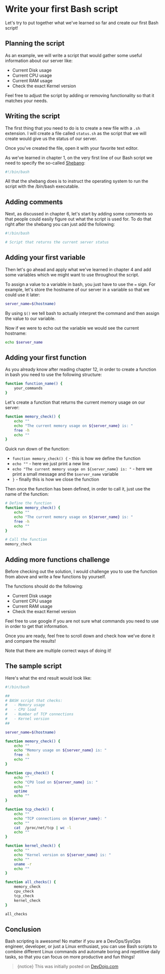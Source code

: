 # Write your first Bash script

Let's try to put together what we've learned so far and create our first Bash script!

## Planning the script

As an example, we will write a script that would gather some useful information about our server like:

* Current Disk usage
* Current CPU usage
* Current RAM usage
* Check the exact Kernel version

Feel free to adjust the script by adding or removing functionality so that it matches your needs.

## Writing the script

The first thing that you need to do is to create a new file with a `.sh` extension. I will create a file called `status.sh` as the script that we will create would give us the status of our server.

Once you've created the file, open it with your favorite text editor.

As we've learned in chapter 1, on the very first line of our Bash script we need to specify the so-called [Shebang](https://en.wikipedia.org/wiki/Shebang_(Unix)):

```bash
#!/bin/bash
```

All that the shebang does is to instruct the operating system to run the script with the /bin/bash executable.

## Adding comments

Next, as discussed in chapter 6, let's start by adding some comments so that people could easily figure out what the script is used for. To do that right after the shebang you can just add the following:

```bash
#!/bin/bash

# Script that returns the current server status
```

## Adding your first variable

Then let's go ahead and apply what we've learned in chapter 4 and add some variables which we might want to use throughout the script.

To assign a value to a variable in bash, you just have to use the `=` sign. For example, let's store the hostname of our server in a variable so that we could use it later:

```bash
server_name=$(hostname)
```

By using `$()` we tell bash to actually interpret the command and then assign the value to our variable.

Now if we were to echo out the variable we would see the current hostname:

```bash
echo $server_name
```

## Adding your first function

As you already know after reading chapter 12, in order to create a function in bash you need to use the following structure:

```bash
function function_name() {
    your_commands
}
```

Let's create a function that returns the current memory usage on our server:

```bash
function memory_check() {
    echo ""
	echo "The current memory usage on ${server_name} is: "
	free -h
	echo ""
}
```

Quick run down of the function:

* `function memory_check() {` - this is how we define the function
* `echo ""` - here we just print a new line
* `echo "The current memory usage on ${server_name} is: "` - here we print a small message and the `$server_name` variable
* `}` - finally this is how we close the function

Then once the function has been defined, in order to call it, just use the name of the function:

```bash
# Define the function
function memory_check() {
    echo ""
	echo "The current memory usage on ${server_name} is: "
	free -h
	echo ""
}

# Call the function
memory_check
```

## Adding more functions challenge

Before checking out the solution, I would challenge you to use the function from above and write a few functions by yourself.

The functions should do the following:

* Current Disk usage
* Current CPU usage
* Current RAM usage
* Check the exact Kernel version

Feel free to use google if you are not sure what commands you need to use in order to get that information.

Once you are ready, feel free to scroll down and check how we've done it and compare the results! 

Note that there are multiple correct ways of doing it!

## The sample script

Here's what the end result would look like:

```bash
#!/bin/bash

##
# BASH script that checks:
#   - Memory usage
#   - CPU load
#   - Number of TCP connections
#   - Kernel version
##

server_name=$(hostname)

function memory_check() {
    echo ""
	echo "Memory usage on ${server_name} is: "
	free -h
	echo ""
}

function cpu_check() {
    echo ""
	echo "CPU load on ${server_name} is: "
    echo ""
	uptime
    echo ""
}

function tcp_check() {
    echo ""
	echo "TCP connections on ${server_name}: "
    echo ""
	cat  /proc/net/tcp | wc -l
    echo ""
}

function kernel_check() {
    echo ""
	echo "Kernel version on ${server_name} is: "
	echo ""
	uname -r
    echo ""
}

function all_checks() {
	memory_check
	cpu_check
	tcp_check
	kernel_check
}

all_checks
```

## Conclusion

Bash scripting is awesome! No matter if you are a DevOps/SysOps engineer, developer, or just a Linux enthusiast, you can use Bash scripts to combine different Linux commands and automate boring and repetitive daily tasks, so that you can focus on more productive and fun things!

>{notice} This was initially posted on [DevDojo.com](https://devdojo.com/bobbyiliev/introduction-to-bash-scripting)
